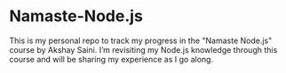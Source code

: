 # Namaste-Node.js
This is my personal repo to track my progress in the "Namaste Node.js" course by Akshay Saini. I’m revisiting my Node.js knowledge through this course and will be sharing my experience as I go along.

